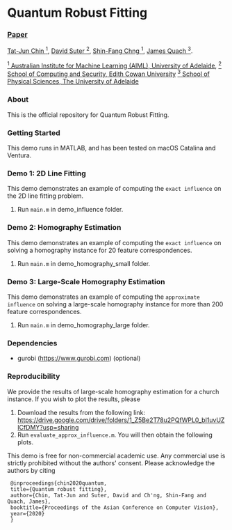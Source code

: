 # Quantum Robust Fitting

### [Paper](https://openaccess.thecvf.com/content/ACCV2020/papers/Chin_Quantum_Robust_Fitting_ACCV_2020_paper.pdf) 

[Tat-Jun Chin <sup>1</sup>](), 
[David Suter <sup>2</sup>](), 
[Shin-Fang Chng <sup>1</sup>](), 
[James Quach <sup>3</sup>]().

[<sup>1</sup>  Australian Institute for Machine Learning (AIML), University of Adelaide](https://www.adelaide.edu.au/aiml/), 
[<sup>2</sup>  School of Computing and Security, Edith Cowan University]()
[<sup>3</sup>  School of Physical Sciences, The University of Adelaide]()


### About ###
This is the official repository for Quantum Robust Fitting.

### Getting Started ###
This demo runs in MATLAB, and has been tested on macOS Catalina and Ventura.

### Demo 1: 2D Line Fitting ###
This demo demonstrates an example of computing the ``exact influence`` on the 2D line fitting problem.
1. Run `main.m` in demo_influence folder.

### Demo 2: Homography Estimation ###
This demo demonstrates an example of computing the ``exact influence`` on solving a homography instance for 20 feature correspondences.
1. Run `main.m` in demo_homography_small folder.

### Demo 3: Large-Scale Homography Estimation ###
This demo demonstrates an example of computing the ``approximate influence`` on solving a large-scale homography instance for more than 200 feature correspondences.
1. Run `main.m` in demo_homography_large folder.


### Dependencies ###
- gurobi (https://www.gurobi.com) (optional)


### Reproducibility ###
We provide the results of large-scale homography estimation for a church instance. If you wish to plot the results, please
1. Download the results from the following link:
   https://drive.google.com/drive/folders/1_Z5Be2T78u2PQfWPL0_bl1uvUZlCfDMY?usp=sharing
2. Run `evaluate_approx_influence.m`. You will then obtain the following plots.
   


This demo is free for non-commercial academic use. Any commercial use is strictly prohibited without the authors' consent. Please acknowledge the authors by citing
 
 ```
  @inproceedings{chin2020quantum,
  title={Quantum robust fitting},
  author={Chin, Tat-Jun and Suter, David and Ch'ng, Shin-Fang and Quach, James},
  booktitle={Proceedings of the Asian Conference on Computer Vision},
  year={2020}
  }
````
